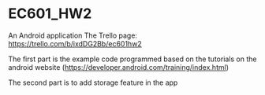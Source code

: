 # EC601_HW2
An Android application
The Trello page:
https://trello.com/b/ixdDG2Bb/ec601hw2

The first part is the example code programmed based on the tutorials on the android website 
(https://developer.android.com/training/index.html)

The second part is to add storage feature in the app
